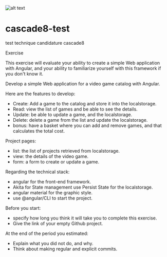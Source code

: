 ![alt text](https://www.google.com/imgres?imgurl=http%3A%2F%2Fcascade8.com%2Fwp-content%2Fuploads%2F2019%2F05%2FlogoCascade8_2.svg&imgrefurl=http%3A%2F%2Fcascade8.com%2F&docid=al0vSu1c6vtDsM&tbnid=SWWh4DaOZC-7JM%3A&vet=10ahUKEwjC66KmopLjAhWJQxUIHSllBikQMwhMKAkwCQ..i&w=800&h=170&bih=769&biw=1533&q=cascade8&ved=0ahUKEwjC66KmopLjAhWJQxUIHSllBikQMwhMKAkwCQ&iact=mrc&uact=8)

# cascade8-test
test technique candidature cascade8

Exercise

This exercise will evaluate your ability to create a simple Web application with
Angular, and your ability to familiarize yourself with this framework if you don't
know it.

Develop a simple Web application for a video game catalog with Angular.

Here are the features to develop:
- Create: Add a game to the catalog and store it into the localstorage.
- Read: view the list of games and be able to see the details.
- Update: be able to update a game, and the localstorage.
- Delete: delete a game from the list and update the localstorage.
- bonus: have a basket where you can add and remove games, and that
  calculates the total cost.

Project pages:
- list: the list of projects retrieved from localstorage.
- view: the details of the video game.
- form: a form to create or update a game.

Regarding the technical stack:
- angular for the front-end framework.
- Akita for State management use Persist State for the localstorage.
- angular material for the graphic style.
- use @angular/CLI to start the project.

Before you start:
- specify how long you think it will take you to complete this exercise.
- Give the link of your empty Github project.

At the end of the period you estimated:
- Explain what you did not do, and why.
- Think about making regular and explicit commits.

